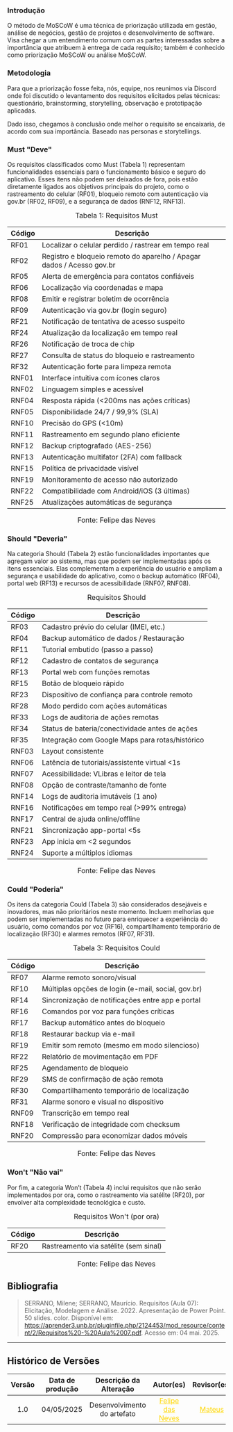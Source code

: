 ### Introdução

O método de MoSCoW é uma técnica de priorização utilizada em gestão, análise de negócios, gestão de projetos e desenvolvimento de software. Visa chegar a um entendimento comum com as partes interessadas sobre a importância que atribuem à entrega de cada requisito; também é conhecido como priorização MoSCoW ou análise MoSCoW.

### Metodologia

Para que a priorização fosse feita, nós, equipe, nos reunimos via Discord onde foi discutido o levantamento dos requisitos elicitados pelas técnicas: questionário, brainstorming, storytelling, observação e prototipação aplicadas.

Dado isso, chegamos à conclusão onde melhor o requisito se encaixaria, de acordo com sua importância. Baseado nas personas e storytellings.

### Must "Deve"

Os requisitos classificados como Must (Tabela 1) representam funcionalidades essenciais para o funcionamento básico e seguro do aplicativo. Esses itens não podem ser deixados de fora, pois estão diretamente ligados aos objetivos principais do projeto, como o rastreamento do celular (RF01), bloqueio remoto com autenticação via gov.br (RF02, RF09), e a segurança de dados (RNF12, RNF13).


<font size="3"><p style="text-align: center">Tabela 1: Requisitos Must</p></font>

| Código | Descrição                                                             |
| ------ | --------------------------------------------------------------------- |
| RF01   | Localizar o celular perdido / rastrear em tempo real                  |
| RF02   | Registro e bloqueio remoto do aparelho / Apagar dados / Acesso gov.br |
| RF05   | Alerta de emergência para contatos confiáveis                         |
| RF06   | Localização via coordenadas e mapa                                    |
| RF08   | Emitir e registrar boletim de ocorrência                              |
| RF09   | Autenticação via gov.br (login seguro)                                |
| RF21   | Notificação de tentativa de acesso suspeito                           |
| RF24   | Atualização da localização em tempo real                              |
| RF26   | Notificação de troca de chip                                          |
| RF27   | Consulta de status do bloqueio e rastreamento                         |
| RF32   | Autenticação forte para limpeza remota                                |
| RNF01  | Interface intuitiva com ícones claros                                 |
| RNF02  | Linguagem simples e acessível                                         |
| RNF04  | Resposta rápida (<200ms nas ações críticas)                           |
| RNF05  | Disponibilidade 24/7 / 99,9% (SLA)                                    |
| RNF10  | Precisão do GPS (<10m)                                                |
| RNF11  | Rastreamento em segundo plano eficiente                               |
| RNF12  | Backup criptografado (AES-256)                                        |
| RNF13  | Autenticação multifator (2FA) com fallback                            |
| RNF15  | Política de privacidade visível                                       |
| RNF19  | Monitoramento de acesso não autorizado                                |
| RNF22  | Compatibilidade com Android/iOS (3 últimas)                           |
| RNF25  | Atualizações automáticas de segurança                                 |

<font size="3"><p style="text-align: center">Fonte: Felipe das Neves</p></font>

### Should "Deveria"

Na categoria Should (Tabela 2) estão funcionalidades importantes que agregam valor ao sistema, mas que podem ser implementadas após os itens essenciais. Elas complementam a experiência do usuário e ampliam a segurança e usabilidade do aplicativo, como o backup automático (RF04), portal web (RF13) e recursos de acessibilidade (RNF07, RNF08).

<font size="3"><p style="text-align: center">Requisitos Should</p></font>

| Código | Descrição                                       |
| ------ | ----------------------------------------------- |
| RF03   | Cadastro prévio do celular (IMEI, etc.)         |
| RF04   | Backup automático de dados / Restauração        |
| RF11   | Tutorial embutido (passo a passo)               |
| RF12   | Cadastro de contatos de segurança               |
| RF13   | Portal web com funções remotas                  |
| RF15   | Botão de bloqueio rápido                        |
| RF23   | Dispositivo de confiança para controle remoto   |
| RF28   | Modo perdido com ações automáticas              |
| RF33   | Logs de auditoria de ações remotas              |
| RF34   | Status de bateria/conectividade antes de ações  |
| RF35   | Integração com Google Maps para rotas/histórico |
| RNF03  | Layout consistente                              |
| RNF06  | Latência de tutoriais/assistente virtual <1s    |
| RNF07  | Acessibilidade: VLibras e leitor de tela        |
| RNF08  | Opção de contraste/tamanho de fonte             |
| RNF14  | Logs de auditoria imutáveis (1 ano)             |
| RNF16  | Notificações em tempo real (>99% entrega)       |
| RNF17  | Central de ajuda online/offline                 |
| RNF21  | Sincronização app-portal <5s                    |
| RNF23  | App inicia em <2 segundos                       |
| RNF24  | Suporte a múltiplos idiomas                     |

<font size="3"><p style="text-align: center">Fonte: Felipe das Neves</p></font>

### Could "Poderia"

Os itens da categoria Could (Tabela 3) são considerados desejáveis e inovadores, mas não prioritários neste momento. Incluem melhorias que podem ser implementadas no futuro para enriquecer a experiência do usuário, como comandos por voz (RF16), compartilhamento temporário de localização (RF30) e alarmes remotos (RF07, RF31).

<font size="3"><p style="text-align: center">Tabela 3: Requisitos Could</p></font>

| Código | Descrição                                          |
| ------ | -------------------------------------------------- |
| RF07   | Alarme remoto sonoro/visual                        |
| RF10   | Múltiplas opções de login (e-mail, social, gov.br) |
| RF14   | Sincronização de notificações entre app e portal   |
| RF16   | Comandos por voz para funções críticas             |
| RF17   | Backup automático antes do bloqueio                |
| RF18   | Restaurar backup via e-mail                        |
| RF19   | Emitir som remoto (mesmo em modo silencioso)       |
| RF22   | Relatório de movimentação em PDF                   |
| RF25   | Agendamento de bloqueio                            |
| RF29   | SMS de confirmação de ação remota                  |
| RF30   | Compartilhamento temporário de localização         |
| RF31   | Alarme sonoro e visual no dispositivo              |
| RNF09  | Transcrição em tempo real                          |
| RNF18  | Verificação de integridade com checksum            |
| RNF20  | Compressão para economizar dados móveis            |

<font size="3"><p style="text-align: center">Fonte: Felipe das Neves</p></font>

### Won't "Não vai"

Por fim, a categoria Won’t (Tabela 4) inclui requisitos que não serão implementados por ora, como o rastreamento via satélite (RF20), por envolver alta complexidade tecnológica e custo.

<font size="3"><p style="text-align: center">Requisitos Won't (por ora)</p></font>

| Código | Descrição                             |
| ------ | ------------------------------------- |
| RF20   | Rastreamento via satélite (sem sinal) |

<font size="3"><p style="text-align: center">Fonte: Felipe das Neves</p></font>

## Bibliografia

>SERRANO, Milene; SERRANO, Maurício. Requisitos (Aula 07): Elicitação, Modelagem e Análise. 2022. Apresentação de Power Point. 50 slides. color. Disponível em: https://aprender3.unb.br/pluginfile.php/2124453/mod_resource/content/2/Requisitos%20-%20Aula%2007.pdf. Acesso em: 04 mai. 2025.

---

## Histórico de Versões 

| Versão | Data de produção   | Descrição da Alteração                               | Autor(es)             | Revisor(es)      |Data de Revisão |
| :----: | :----------------: | :--------------------------------------------------: | :-------------------: | :-------------:  |  :-----------: |
| 1.0    | 04/05/2025         | Desenvolvimento do artefato                            |<a style="color:gold;" href="https://github.com/FelipeFreire-gf" target="_blank">Felipe das Neves</a>    | <a style="color:gold;" href="https://github.com/MateuSansete" target="_blank">Mateus</a>| 04/05/2025|